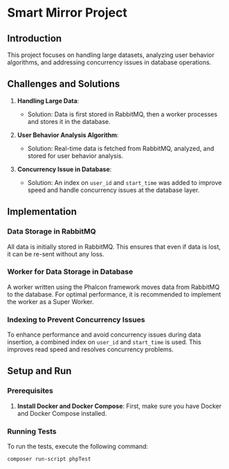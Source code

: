 # Smart Mirror Project

## Introduction

This project focuses on handling large datasets, analyzing user behavior algorithms, and addressing concurrency issues in database operations.

## Challenges and Solutions

1. **Handling Large Data**: 
   - Solution: Data is first stored in RabbitMQ, then a worker processes and stores it in the database.

2. **User Behavior Analysis Algorithm**: 
   - Solution: Real-time data is fetched from RabbitMQ, analyzed, and stored for user behavior analysis.

3. **Concurrency Issue in Database**: 
   - Solution: An index on `user_id` and `start_time` was added to improve speed and handle concurrency issues at the database layer.

## Implementation

### Data Storage in RabbitMQ
All data is initially stored in RabbitMQ. This ensures that even if data is lost, it can be re-sent without any loss.

### Worker for Data Storage in Database
A worker written using the Phalcon framework moves data from RabbitMQ to the database. For optimal performance, it is recommended to implement the worker as a Super Worker.

### Indexing to Prevent Concurrency Issues
To enhance performance and avoid concurrency issues during data insertion, a combined index on `user_id` and `start_time` is used. This improves read speed and resolves concurrency problems.

## Setup and Run

### Prerequisites
1. **Install Docker and Docker Compose**: First, make sure you have Docker and Docker Compose installed.

### Running Tests
To run the tests, execute the following command:

```bash
composer run-script phpTest

